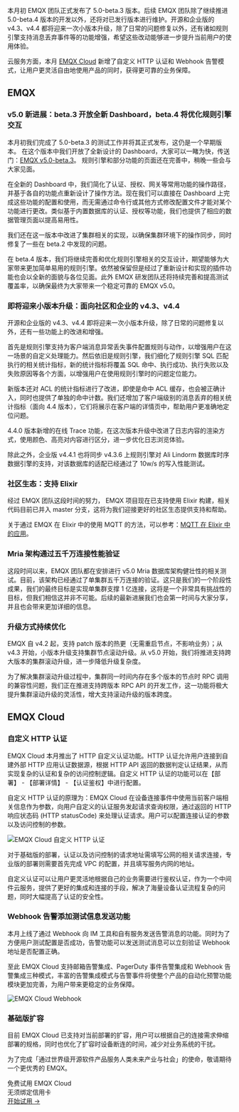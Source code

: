 本月初 EMQX 团队正式发布了 5.0-beta.3 版本。后续 EMQX 团队除了继续推进 5.0-beta.4 版本的开发以外，还将对已发行版本进行维护。开源和企业版的 v4.3、v4.4 都将迎来一次小版本升级，除了日常的问题修复以外，还有诸如规则引擎支持消息丢弃事件等的功能增强，希望这些改动能够进一步提升当前用户的使用体验。

云服务方面，本月 [EMQX Cloud](https://www.emqx.com/zh/cloud) 新增了自定义 HTTP 认证和 Webhook 告警模式，让用户更灵活自由地使用产品的同时，获得更可靠的业务保障。

## EMQX

### v5.0 新进展：beta.3 开放全新 Dashboard，beta.4 将优化规则引擎交互

本月初我们完成了 5.0-beta.3 的测试工作并将其正式发布，这仍是一个早期版本。 在这个版本中我们开放了全新设计的 Dashboard，大家可以一睹为快，传送门：[EMQX v5.0-beta.3](https://github.com/emqx/emqx/releases/tag/v5.0-beta.3)。 规则引擎和部分功能的页面还在完善中，稍晚一些会与大家见面。

在全新的 Dashboard 中，我们简化了认证、授权、网关等常用功能的操作路径，并基于各自的功能点重新设计了操作方法。现在我们可以直接在 Dashboard 上完成这些功能的配置和使用，而无需通过命令行或其他方式修改配置文件才能对某个功能进行更改。类似基于内置数据库的认证、授权等功能，我们也提供了相应的数据管理页面以提高易用性。

我们还在这一版本中改进了集群相关的实现，以确保集群环境下的操作同步，同时修复了一些在 beta.2 中发现的问题。

在 beta.4 版本，我们将继续完善和优化规则引擎相关的交互设计，期望能够为大家带来更加简单易用的规则引擎。依然被保留但是经过了重新设计和实现的插件功能也会以全新的面貌与各位见面。此外 EMQX 研发团队还将持续完善和提高测试覆盖率，以确保最终为大家带来一个稳定可靠的 EMQX v5.0。

### 即将迎来小版本升级：面向社区和企业的 v4.3、v4.4

开源和企业版的 v4.3、v4.4 即将迎来一次小版本升级，除了日常的问题修复以外，还有一些功能上的改进和增强。

首先是规则引擎支持为客户端消息异常丢失事件配置规则与动作，以增强用户在这一场景的自定义处理能力。然后依旧是规则引擎，我们细化了规则引擎 SQL 匹配执行的相关统计指标，新的统计指标将覆盖 SQL 命中、执行成功、执行失败以及失败原因等各个方面，以增强用户在使用规则引擎时的问题定位能力。

新版本还对 ACL 的统计指标进行了改进，即使是命中 ACL 缓存，也会被正确计入，同时也提供了单独的命中计数。我们还增加了客户端级别的消息丢弃的相关统计指标（面向 4.4 版本），它们将展示在客户端的详情页中，帮助用户更准确地定位问题。

4.4.0 版本新增的在线 Trace 功能，在这次版本升级中改进了日志内容的渲染方式，使用颜色、高亮对内容进行区分，进一步优化日志浏览体验。

除此之外，企业版 v4.4.1 也将同步 v4.3.6 上规则引擎对 Ali Lindorm 数据库时序数据引擎的支持，对该数据库的适配已经通过了 10w/s 的写入性能测试。

### 社区生态：支持 Elixir

经过 EMQX 团队这段时间的努力， EMQX 项目现在已支持使用 Elixir 构建，相关代码目前已并入 master 分支，这将为我们迎接更好的社区生态提供支持和帮助。

关于通过 EMQX 在 Elixir 中的使用 MQTT 的方法，可以参考：[MQTT 在 Elixir 中的应用](https://www.emqx.com/zh/blog/mqtt-for-elixir)。

### Mria 架构通过五千万连接性能验证

这段时间以来，EMQX 团队都在安排进行 v5.0 Mria 数据库架构健壮性的相关测试。目前，该架构已经通过了单集群五千万连接的验证。这只是我们的一个阶段性成果，我们的最终目标是实现单集群支撑 1 亿连接，这将是一个非常具有挑战性的目标，但我们相信这并非不可能。后续的最新进展我们也会第一时间与大家分享，并且也会带来更加详细的信息。

### 升级方式持续优化

EMQX 自 v4.2 起，支持 patch 版本的热更（无需重启节点，不影响业务）；从 v4.3 开始，小版本升级支持集群节点滚动升级。从 v5.0 开始，我们将推进支持跨大版本的集群滚动升级，进一步降低升级复杂度。

为了解决集群滚动升级过程中，集群同一时间内存在多个版本的节点时 RPC 调用的兼容性问题，我们正在推进支持跨版本 RPC API 的开发工作，这一功能将极大提升集群滚动升级的灵活性，增大支持滚动升级的版本跨度。

## EMQX Cloud

### 自定义 HTTP 认证

EMQX Cloud 本月推出了 HTTP 自定义认证功能。HTTP 认证允许用户连接到自建外部 HTTP 应用认证数据源，根据 HTTP API 返回的数据判定认证结果，从而实现复杂的认证和复杂的访问控制逻辑。自定义 HTTP 认证的功能可以在【部署】 - 【部署详情】 - 【认证鉴权】中进行配置。

自定义 HTTP 认证的原理为：EMQX Cloud 在设备连接事件中使用当前客户端相关信息作为参数，向用户自定义的认证服务发起请求查询权限，通过返回的 HTTP 响应状态码 (HTTP statusCode) 来处理认证请求。用户可以配置连接认证的参数以及访问控制的参数。

![EMQX Cloud 自定义 HTTP 认证](https://assets.emqx.com/images/a66a7786d7aecc7d7eb08114680f94c8.png)

对于基础版的部署，认证以及访问控制的请求地址需填写公网的相关请求连接，专业版的部署则需要首先完成 VPC 的配置，并且填写服务内网的地址。

自定义认证可以让用户更灵活地根据自己的业务需要进行鉴权认证，作为一个中间件云服务，提供了更好的集成和连接的手段，解决了海量设备认证流程复杂的问题，同时大幅提高了认证的安全性。

### Webhook 告警添加测试信息发送功能

本月上线了通过 Webhook 向 IM 工具和自有服务发送告警消息的功能。同时为了方便用户测试配置是否成功，告警功能可以发送测试消息可以立刻验证 Webhook 地址是否配置正确。

至此 EMQX Cloud 支持邮箱告警集成、PagerDuty 事件告警集成和 Webhook 告警集成三种模式，丰富的告警集成模式与告警事件将使整个产品的自动化预警功能模块更加完善，为用户带来更稳定的业务保障。

![EMQX Cloud Webhook](https://assets.emqx.com/images/66765175c120f1a84d9efbc1c85350d0.png)

### 基础版扩容

目前 EMQX Cloud 已支持对当前部署的扩容，用户可以根据自己的连接需求伸缩部署的规格，同时也优化了扩容时设备断连的时间，减少对业务系统的干扰。

 
为了完成「通过世界级开源软件产品服务人类未来产业与社会」的使命，敬请期待一个更优秀的 EMQX。


<section class="promotion">
    <div>
        免费试用 EMQX Cloud
        <div class="is-size-14 is-text-normal has-text-weight-normal">无须绑定信用卡</div>
    </div>
    <a href="https://accounts-zh.emqx.com/signup?continue=https://cloud.emqx.com/console/deployments/0?oper=new" class="button is-gradient px-5">开始试用 →</a >
</section>
